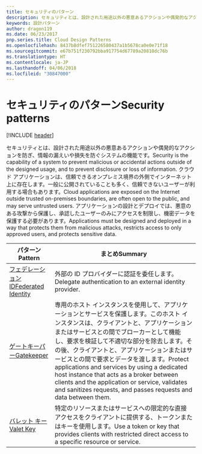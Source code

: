 ```yaml
---
title: セキュリティのパターン
description: セキュリティとは、設計された用途以外の悪意あるアクションや偶発的なアクションを防ぎ、情報の漏えいや損失を防ぐシステムの機能です。 クラウド アプリケーションは、信頼できるオンプレミス境界の外側でインターネット上に存在します。一般に公開されていることも多く、信頼できないユーザーが利用する場合もあります。 アプリケーションの設計とデプロイでは、悪意のある攻撃から保護し、承認したユーザーのみにアクセスを制限し、機密データを保護する必要があります。
keywords: 設計パターン
author: dragon119
ms.date: 06/23/2017
pnp.series.title: Cloud Design Patterns
ms.openlocfilehash: 8437b8dfef751226580437a1b5678ca0e0e71f18
ms.sourcegitcommit: e67b751f230792bba917754d67789a20810dc76b
ms.translationtype: HT
ms.contentlocale: ja-JP
ms.lasthandoff: 04/06/2018
ms.locfileid: "30847000"
---
```

# <a name="security-patterns"></a><span data-ttu-id="3452a-106">セキュリティのパターン</span><span class="sxs-lookup"><span data-stu-id="3452a-106">Security patterns</span></span>

[!INCLUDE [header](../../_includes/header.md)]

<span data-ttu-id="3452a-107">セキュリティとは、設計された用途以外の悪意あるアクションや偶発的なアクションを防ぎ、情報の漏えいや損失を防ぐシステムの機能です。</span><span class="sxs-lookup"><span data-stu-id="3452a-107">Security is the capability of a system to prevent malicious or accidental actions outside of the designed usage, and to prevent disclosure or loss of information.</span></span> <span data-ttu-id="3452a-108">クラウド アプリケーションは、信頼できるオンプレミス境界の外側でインターネット上に存在します。一般に公開されていることも多く、信頼できないユーザーが利用する場合もあります。</span><span class="sxs-lookup"><span data-stu-id="3452a-108">Cloud applications are exposed on the Internet outside trusted on-premises boundaries, are often open to the public, and may serve untrusted users.</span></span> <span data-ttu-id="3452a-109">アプリケーションの設計とデプロイでは、悪意のある攻撃から保護し、承認したユーザーのみにアクセスを制限し、機密データを保護する必要があります。</span><span class="sxs-lookup"><span data-stu-id="3452a-109">Applications must be designed and deployed in a way that protects them from malicious attacks, restricts access to only approved users, and protects sensitive data.</span></span>


|                    <span data-ttu-id="3452a-110">パターン</span><span class="sxs-lookup"><span data-stu-id="3452a-110">Pattern</span></span>                     |                                                                                                         <span data-ttu-id="3452a-111">まとめ</span><span class="sxs-lookup"><span data-stu-id="3452a-111">Summary</span></span>                                                                                                         |
|------------------------------------------------|-------------------------------------------------------------------------------------------------------------------------------------------------------------------------------------------------------------------------|
| [<span data-ttu-id="3452a-112">フェデレーション ID</span><span class="sxs-lookup"><span data-stu-id="3452a-112">Federated Identity</span></span>](../federated-identity.md) |                                                                                <span data-ttu-id="3452a-113">外部の ID プロバイダーに認証を委任します。</span><span class="sxs-lookup"><span data-stu-id="3452a-113">Delegate authentication to an external identity provider.</span></span>                                                                                |
|         [<span data-ttu-id="3452a-114">ゲートキーパー</span><span class="sxs-lookup"><span data-stu-id="3452a-114">Gatekeeper</span></span>](../gatekeeper.md)         | <span data-ttu-id="3452a-115">専用のホスト インスタンスを使用して、アプリケーションとサービスを保護します。このホスト インスタンスは、クライアントと、アプリケーションまたはサービスとの間でブローカーとして機能し、要求を検証して不適切な部分を除去します。その後、クライアントと、アプリケーションまたはサービスとの間で要求とデータを渡します。</span><span class="sxs-lookup"><span data-stu-id="3452a-115">Protect applications and services by using a dedicated host instance that acts as a broker between clients and the application or service, validates and sanitizes requests, and passes requests and data between them.</span></span> |
|          [<span data-ttu-id="3452a-116">バレット キー</span><span class="sxs-lookup"><span data-stu-id="3452a-116">Valet Key</span></span>](../valet-key.md)          |                                                        <span data-ttu-id="3452a-117">特定のリソースまたはサービスへの限定的な直接アクセスをクライアントに提供する、トークンまたはキーを使用します。</span><span class="sxs-lookup"><span data-stu-id="3452a-117">Use a token or key that provides clients with restricted direct access to a specific resource or service.</span></span>                                                        |

